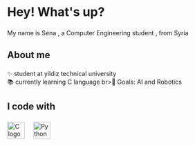 <h1 align="left">Hey! What's up?</h1>

###

<p align="left">My name is Sena , a Computer Engineering student , from Syria </p>

###

<h2 align="left">About me</h2>

###

<p align="left">✨ student at yildiz technical university <br>📚 currently learning C language br>🎯 Goals: AI and Robotics <br>

###

<h2 align="left">I code with</h2>

###

<div align="left">
  <img src="https://cdn.jsdelivr.net/gh/devicons/devicon/icons/c/c-original.svg" height="40" alt="C logo"  />
  <img width="12" />
  <img src="(https://cdn.jsdelivr.net/gh/devicons/devicon/icons/python/python-original.svg" height="40" alt="Python logo"  />
  <img width="12" />
  
</div>

###

